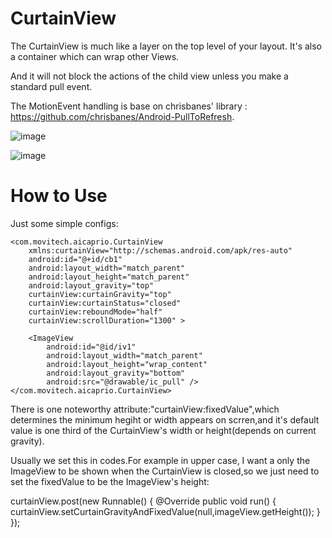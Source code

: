 CurtainView
===========

The CurtainView is much like a layer on the top level of your layout. It's also a container which can wrap other Views.

And it will not block the actions of the child view unless you make a standard pull event.

The MotionEvent handling is base on chrisbanes' library : https://github.com/chrisbanes/Android-PullToRefresh.

![image](https://github.com/aicaprio/CurtainView/blob/master/preview/p1.gif)   

![image](https://github.com/aicaprio/CurtainView/blob/master/preview/p2.gif)

How to Use
===========
Just some simple configs:

    <com.movitech.aicaprio.CurtainView
        xmlns:curtainView="http://schemas.android.com/apk/res-auto"
        android:id="@+id/cb1"
        android:layout_width="match_parent"
        android:layout_height="match_parent"
        android:layout_gravity="top"
        curtainView:curtainGravity="top"
        curtainView:curtainStatus="closed"
        curtainView:reboundMode="half"
        curtainView:scrollDuration="1300" >

        <ImageView
            android:id="@id/iv1"
            android:layout_width="match_parent"
            android:layout_height="wrap_content"
            android:layout_gravity="bottom"
            android:src="@drawable/ic_pull" />
    </com.movitech.aicaprio.CurtainView>
    
There is one noteworthy attribute:"curtainView:fixedValue",which determines the minimum hegiht or width appears on scrren,and it's default value is one third of the CurtainView's width or height(depends on current gravity).

Usually we set this in codes.For example in upper case, I want a only the ImageView to be shown when the CurtainView is closed,so we just need to set the fixedValue to be the ImageView's height:
        
 curtainView.post(new Runnable() {
	@Override
	public void run() {
		curtainView.setCurtainGravityAndFixedValue(null,imageView.getHeight());
	}
});



   
    

